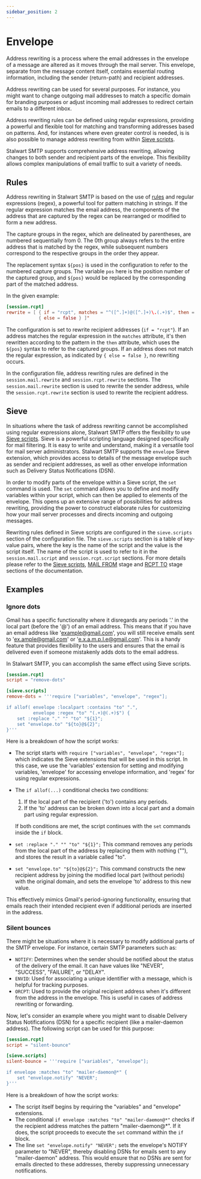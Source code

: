 ```yaml
---
sidebar_position: 2
---
```


# Envelope

Address rewriting is a process where the email addresses in the envelope of a message are altered as it moves through the mail server. This envelope, separate from the message content itself, contains essential routing information, including the sender (return-path) and recipient addresses.

Address rewriting can be used for several purposes. For instance, you might want to change outgoing mail addresses to match a specific domain for branding purposes or adjust incoming mail addresses to redirect certain emails to a different inbox.

Address rewriting rules can be defined using regular expressions, providing a powerful and flexible tool for matching and transforming addresses based on patterns. And, for instances where even greater control is needed, is is also possible to manage address rewriting from within [Sieve scripts](/docs/sieve/overview).

Stalwart SMTP supports comprehensive address rewriting, allowing changes to both sender and recipient parts of the envelope. This flexibility allows complex manipulations of email traffic to suit a variety of needs. 

## Rules

Address rewriting in Stalwart SMTP is based on the use of [rules](/docs/configuration/overview/rules/syntax) and regular expressions (regex), a powerful tool for pattern matching in strings. If the regular expression matches the email address, the components of the address that are captured by the regex can be rearranged or modified to form a new address.

The capture groups in the regex, which are delineated by parentheses, are numbered sequentially from 0. The 0th group always refers to the entire address that is matched by the regex, while subsequent numbers correspond to the respective groups in the order they appear.

The replacement syntax `${pos}` is used in the configuration to refer to the numbered capture groups. The variable `pos` here is the position number of the captured group, and `${pos}` would be replaced by the corresponding part of the matched address.

In the given example:

```toml
[session.rcpt]
rewrite = [ { if = "rcpt", matches = "^([^.]+)@([^.]+)\.(.+)$", then = "${1}+${2}@${3}" }, 
            { else = false } ]"
```

The configuration is set to rewrite recipient addresses (`if = "rcpt"`). If an address matches the regular expression in the `matches` attribute, it's then rewritten according to the pattern in the `then` attribute, which uses the `${pos}` syntax to refer to the captured groups. If an address does not match the regular expression, as indicated by `{ else = false }`, no rewriting occurs.

In the configuration file, address rewriting rules are defined in the `session.mail.rewrite` and `session.rcpt.rewrite` sections. The `session.mail.rewrite` section is used to rewrite the sender address, while the `session.rcpt.rewrite` section is used to rewrite the recipient address.

## Sieve

In situations where the task of address rewriting cannot be accomplished using regular expressions alone, Stalwart SMTP offers the flexibility to use [Sieve scripts](/docs/sieve/overview). Sieve is a powerful scripting language designed specifically for mail filtering. It is easy to write and understand, making it a versatile tool for mail server administrators. Stalwart SMTP supports the `envelope` Sieve extension, which provides access to details of the message envelope such as sender and recipient addresses, as well as other envelope information such as Delivery Status Notifications (DSN).

In order to modify parts of the envelope within a Sieve script, the `set` command is used. The `set` command allows you to define and modify variables within your script, which can then be applied to elements of the envelope. This opens up an extensive range of possibilities for address rewriting, providing the power to construct elaborate rules for customizing how your mail server processes and directs incoming and outgoing messages.

Rewriting rules defined in Sieve scripts are configured in the `sieve.scripts` section of the configuration file. The `sieve.scripts` section is a table of key-value pairs, where the key is the name of the script and the value is the script itself. The name of the script is used to refer to it in the `session.mail.script` and `session.rcpt.script` sections. For more details please refer to the [Sieve scripts](/docs/sieve/overview), [MAIL FROM](/docs/smtp/inbound/mail) stage and [RCPT TO](/docs/smtp/inbound/rcpt) stage sections of the documentation.

## Examples

### Ignore dots

Gmail has a specific functionality where it disregards any periods '.' in the local part (before the '@') of an email address. This means that if you have an email address like 'example@gmail.com', you will still receive emails sent to 'ex.ample@gmail.com' or 'e.x.a.m.p.l.e@gmail.com'. This is a handy feature that provides flexibility to the users and ensures that the email is delivered even if someone mistakenly adds dots to the email address.

In Stalwart SMTP, you can accomplish the same effect using Sieve scripts. 

```toml
[session.rcpt]
script = "remove-dots"

[sieve.scripts]
remove-dots = '''require ["variables", "envelope", "regex"];

if allof( envelope :localpart :contains "to" ".",
          envelope :regex "to" "(.+)@(.+)$") {
    set :replace "." "" "to" "${1}";
    set "envelope.to" "${to}@${2}";
}'''

```

Here is a breakdown of how the script works:

- The script starts with `require ["variables", "envelope", "regex"];` which indicates the Sieve extensions that will be used in this script. In this case, we use the 'variables' extension for setting and modifying variables, 'envelope' for accessing envelope information, and 'regex' for using regular expressions.

- The `if allof(...)` conditional checks two conditions:
    1. If the local part of the recipient ('to') contains any periods.
    2. If the 'to' address can be broken down into a local part and a domain part using regular expression.

    If both conditions are met, the script continues with the `set` commands inside the `if` block.

- `set :replace "." "" "to" "${1}";` This command removes any periods from the local part of the address by replacing them with nothing (""), and stores the result in a variable called "to".
- `set "envelope.to" "${to}@${2}";` This command constructs the new recipient address by joining the modified local part (without periods) with the original domain, and sets the envelope 'to' address to this new value.

This effectively mimics Gmail's period-ignoring functionality, ensuring that emails reach their intended recipient even if additional periods are inserted in the address.


### Silent bounces

There might be situations where it is necessary to modify additional parts of the SMTP envelope. For instance, certain SMTP parameters such as:

- `NOTIFY`: Determines when the sender should be notified about the status of the delivery of the email. It can have values like "NEVER", "SUCCESS", "FAILURE", or "DELAY".
- `ENVID`: Used for associating a unique identifier with a message, which is helpful for tracking purposes.
- `ORCPT`: Used to provide the original recipient address when it's different from the address in the envelope. This is useful in cases of address rewriting or forwarding.

Now, let's consider an example where you might want to disable Delivery Status Notifications (DSN) for a specific recipient (like a mailer-daemon address). The following script can be used for this purpose:

```toml
[session.rcpt]
script = "silent-bounce"

[sieve.scripts]
silent-bounce = '''require ["variables", "envelope"];

if envelope :matches "to" "mailer-daemon@*" {
    set "envelope.notify" "NEVER";
}'''
```

Here is a breakdown of how the script works:

- The script itself begins by requiring the "variables" and "envelope" extensions.
- The conditional `if envelope :matches "to" "mailer-daemon@*"` checks if the recipient address matches the pattern "mailer-daemon@*". If it does, the script proceeds to execute the `set` command within the `if` block.
- The line `set "envelope.notify" "NEVER";` sets the envelope's NOTIFY parameter to "NEVER", thereby disabling DSNs for emails sent to any "mailer-daemon" address. This would ensure that no DSNs are sent for emails directed to these addresses, thereby suppressing unnecessary notifications.


